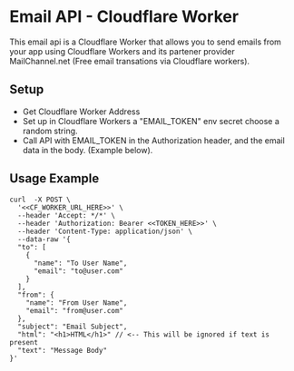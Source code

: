 # Email API - Cloudflare Worker

This email api is a Cloudflare Worker that allows you to send emails from your app using Cloudflare Workers and its partener provider MailChannel.net (Free email transations via Cloudflare workers).

## Setup
- Get Cloudflare Worker Address
- Set up in Cloudflare Workers a "EMAIL_TOKEN" env secret choose a random string.
- Call API with EMAIL_TOKEN in the Authorization header, and the email data in the body. (Example below).

## Usage Example

```
curl  -X POST \
  '<<CF_WORKER_URL_HERE>>' \
  --header 'Accept: */*' \
  --header 'Authorization: Bearer <<TOKEN_HERE>>' \
  --header 'Content-Type: application/json' \
  --data-raw '{
  "to": [
    {
      "name": "To User Name",
      "email": "to@user.com"
    }
  ],
  "from": {
    "name": "From User Name",
    "email": "from@user.com"
  },
  "subject": "Email Subject",
  "html": "<h1>HTML</h1>" // <-- This will be ignored if text is present
  "text": "Message Body" 
}'
```